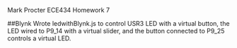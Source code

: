 Mark Procter
ECE434
Homework 7

##Blynk
Wrote ledwithBlynk.js to control USR3 LED with a virtual button, the LED wired to P9_14 with a virtual slider, and the button connected to P9_25 controls a virtual LED.

